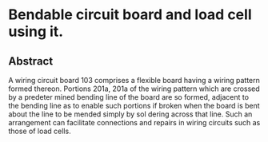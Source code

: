 # Bendable circuit board and load cell using it.

## Abstract
A wiring circuit board 103 comprises a flexible board having a wiring pattern formed thereon. Portions 201a, 201a of the wiring pattern which are crossed by a predeter mined bending line of the board are so formed, adjacent to the bending line as to enable such portions if broken when the board is bent about the line to be mended simply by sol dering across that line. Such an arrangement can facilitate connections and repairs in wiring circuits such as those of load cells.